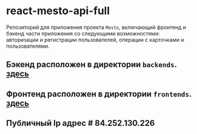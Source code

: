 # react-mesto-api-full
Репозиторий для приложения проекта `Mesto`, включающий фронтенд и бэкенд части приложения со следующими возможностями: авторизации и регистрации пользователей, операции с карточками и пользователями. 
## Бэкенд расположен в директории `backends`.  [здесь](https://api.pictures-host.nomoredomains.rocks/)
## Фронтенд расположен в директории  `frontends`. [здесь](https://pictures-host.nomoredomains.rocks/)
## Публичный Ip адрес # 84.252.130.226
  

